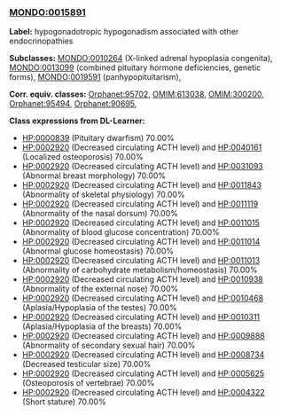 
### [MONDO:0015891](http://purl.obolibrary.org/obo/MONDO_0015891)
**Label:** hypogonadotropic hypogonadism associated with other endocrinopathies

**Subclasses:** [MONDO:0010264](http://purl.obolibrary.org/obo/MONDO_0010264) (X-linked adrenal hypoplasia congenita), [MONDO:0013099](http://purl.obolibrary.org/obo/MONDO_0013099) (combined pituitary hormone deficiencies, genetic forms), [MONDO:0019591](http://purl.obolibrary.org/obo/MONDO_0019591) (panhypopituitarism), 

**Corr. equiv. classes:** [Orphanet:95702](http://www.orpha.net/ORDO/Orphanet_95702), [OMIM:613038](http://purl.obolibrary.org/obo/OMIM_613038), [OMIM:300200](http://purl.obolibrary.org/obo/OMIM_300200), [Orphanet:95494](http://www.orpha.net/ORDO/Orphanet_95494), [Orphanet:90695](http://www.orpha.net/ORDO/Orphanet_90695), 

**Class expressions from DL-Learner:**

- [HP:0000839](http://purl.obolibrary.org/obo/HP_0000839) (Pituitary dwarfism) 70.00%
- [HP:0002920](http://purl.obolibrary.org/obo/HP_0002920) (Decreased circulating ACTH level) and [HP:0040161](http://purl.obolibrary.org/obo/HP_0040161) (Localized osteoporosis) 70.00%
- [HP:0002920](http://purl.obolibrary.org/obo/HP_0002920) (Decreased circulating ACTH level) and [HP:0031093](http://purl.obolibrary.org/obo/HP_0031093) (Abnormal breast morphology) 70.00%
- [HP:0002920](http://purl.obolibrary.org/obo/HP_0002920) (Decreased circulating ACTH level) and [HP:0011843](http://purl.obolibrary.org/obo/HP_0011843) (Abnormality of skeletal physiology) 70.00%
- [HP:0002920](http://purl.obolibrary.org/obo/HP_0002920) (Decreased circulating ACTH level) and [HP:0011119](http://purl.obolibrary.org/obo/HP_0011119) (Abnormality of the nasal dorsum) 70.00%
- [HP:0002920](http://purl.obolibrary.org/obo/HP_0002920) (Decreased circulating ACTH level) and [HP:0011015](http://purl.obolibrary.org/obo/HP_0011015) (Abnormality of blood glucose concentration) 70.00%
- [HP:0002920](http://purl.obolibrary.org/obo/HP_0002920) (Decreased circulating ACTH level) and [HP:0011014](http://purl.obolibrary.org/obo/HP_0011014) (Abnormal glucose homeostasis) 70.00%
- [HP:0002920](http://purl.obolibrary.org/obo/HP_0002920) (Decreased circulating ACTH level) and [HP:0011013](http://purl.obolibrary.org/obo/HP_0011013) (Abnormality of carbohydrate metabolism/homeostasis) 70.00%
- [HP:0002920](http://purl.obolibrary.org/obo/HP_0002920) (Decreased circulating ACTH level) and [HP:0010938](http://purl.obolibrary.org/obo/HP_0010938) (Abnormality of the external nose) 70.00%
- [HP:0002920](http://purl.obolibrary.org/obo/HP_0002920) (Decreased circulating ACTH level) and [HP:0010468](http://purl.obolibrary.org/obo/HP_0010468) (Aplasia/Hypoplasia of the testes) 70.00%
- [HP:0002920](http://purl.obolibrary.org/obo/HP_0002920) (Decreased circulating ACTH level) and [HP:0010311](http://purl.obolibrary.org/obo/HP_0010311) (Aplasia/Hypoplasia of the breasts) 70.00%
- [HP:0002920](http://purl.obolibrary.org/obo/HP_0002920) (Decreased circulating ACTH level) and [HP:0009888](http://purl.obolibrary.org/obo/HP_0009888) (Abnormality of secondary sexual hair) 70.00%
- [HP:0002920](http://purl.obolibrary.org/obo/HP_0002920) (Decreased circulating ACTH level) and [HP:0008734](http://purl.obolibrary.org/obo/HP_0008734) (Decreased testicular size) 70.00%
- [HP:0002920](http://purl.obolibrary.org/obo/HP_0002920) (Decreased circulating ACTH level) and [HP:0005625](http://purl.obolibrary.org/obo/HP_0005625) (Osteoporosis of vertebrae) 70.00%
- [HP:0002920](http://purl.obolibrary.org/obo/HP_0002920) (Decreased circulating ACTH level) and [HP:0004322](http://purl.obolibrary.org/obo/HP_0004322) (Short stature) 70.00%


